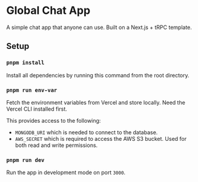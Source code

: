 # Global Chat App

A simple chat app that anyone can use. Built on a Next.js + tRPC template.

## Setup

### `pnpm install`

Install all dependencies by running this command from the root directory.

### `pnpm run env-var`

Fetch the environment variables from Vercel and store locally. Need the Vercel CLI installed first.

This provides access to the following:

- `MONGODB_URI` which is needed to connect to the database.
- `AWS_SECRET` which is required to access the AWS S3 bucket. Used for both read and write permissions.

### `pnpm run dev`

Run the app in development mode on port `3000`.
